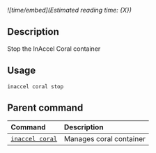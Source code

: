 *![time/embed](Estimated reading time: {X})*

## Description

Stop the InAccel Coral container

## Usage

```text
inaccel coral stop
```

## Parent command

| Command                       | Description             |
| :---------------------------- | :---------------------- |
| [` inaccel coral `](index.md) | Manages coral container |
